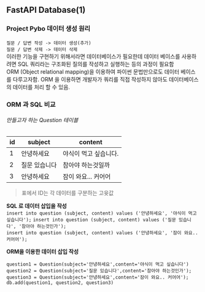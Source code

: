 ## FastAPI Database(1)

### Project Pybo 데이터 생성 원리
`질문 / 답변 작성 -> 데이터 생성(추가)`<br>
`질문 / 답변 삭제 -> 데이터 삭제` <br>
이러한 기능을 구현하기 위해서라면 데이터베이스가 필요한데 데이터 베이스를 사용하려면 SQL 쿼리라는 구조화된 질의를 작성하고 실행하는 등의 과정이 필요함 <br>
ORM (Object relational mapping)을 이용하여 파이썬 문법만으로도 데이터 베이스를 다루고자함.
ORM 을 이용하면 개발자가 쿼리를 직접 작성하지 않아도 데이터베이스의 데이터를 처리 할 수 있음. 

### ORM 과 SQL 비교
###### 만들고자 하는 Question 테이블
| id | subject | content      |
|----|---------|--------------|
| 1  | 안녕하세요   | 야식이 먹고 싶습니다. |
| 2  | 질문 있습니다 | 참아야 하는것일까    |
| 3  | 안녕하세요   | 잠이 와요... 커어어 |
>표에서 ID는 각 데이터를 구분하는 고윳값

 **SQL 로 데이터 삽입을 작성**<br>
``insert into question (subject, content) values ('안녕하세요', '야식이 먹고 싶습니다');``
 ``insert into question (subject, content) values ('질문 있습니다', '참아야 하는것인가');
``<br>
 ``insert into question (subject, content) values ('안녕하세요', '잠이 와요.. 커어어');
``<br>
 
**ORM을 이용한 데이터 삽입 작성** <br>

``question1 = Question(subject='안녕하세요',content='야식이 먹고 싶습니다')``<br>
 ``question2 = Question(subject='질문 있습니다',content='참아야 하는것인가');
``<br>
 ``question3 = Question(subject='안녕하세요',content='잠이 와요.. 커어어');
``<br>
 ``db.add(question1, question2, question3)
``<br>

